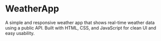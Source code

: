 # WeatherApp
A simple and responsive weather app that shows real-time weather data using a public API. Built with HTML, CSS, and JavaScript for clean UI and easy usability.

